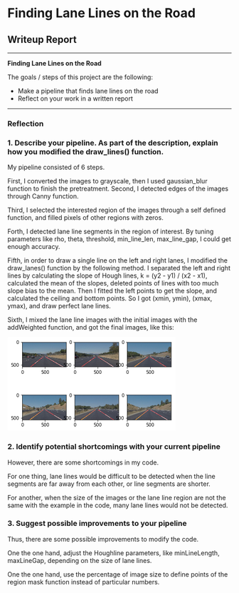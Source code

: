 
# **Finding Lane Lines on the Road** 

## Writeup Report


---

**Finding Lane Lines on the Road**

The goals / steps of this project are the following:
* Make a pipeline that finds lane lines on the road
* Reflect on your work in a written report


---

### Reflection

### 1. Describe your pipeline. As part of the description, explain how you modified the draw_lines() function.

My pipeline consisted of 6 steps. 

First, I converted the images to grayscale, then I used gaussian_blur function to finish the pretreatment. 
Second, I detected edges of the images through Canny function.

Third, I selected the interested region of the images through a self defined function, and filled pixels of other regions with zeros.

Forth, I detected lane line segments in the region of interest. By tuning parameters like rho, theta, threshold, min_line_len, max_line_gap, I could get enough accuracy.

Fifth, in order to draw a single line on the left and right lanes, I modified the draw_lanes() function by the following method. I separated the left and right lines by calculating the slope of Hough lines, k = (y2 - y1) / (x2 - x1), calculated the mean of the slopes, deleted points of lines with too much slope bias to the mean. Then I fitted the left points to get the slope, and calculated the ceiling and bottom points. So I got (xmin, ymin), (xmax, ymax), and draw perfect lane lines. 

Sixth, I mixed the lane line images with the initial images with the addWeighted function, and got the final images, like this:

![output](./test_images_output/output_3_1.png)



### 2. Identify potential shortcomings with your current pipeline


However, there are some shortcomings in my code.

For one thing, lane lines would be difficult to be detected when the line segments are far away from each other, or line segments are shorter. 

For another, when the size of the images or the lane line region are not the same with the example in the code, many lane lines would not be detected.


### 3. Suggest possible improvements to your pipeline

Thus, there are some possible improvements to modify the code.

One the one hand, adjust the Houghline parameters, like minLineLength, maxLineGap, depending on the size of lane lines.

One the one hand, use the percentage of image size to define points of the region mask function instead of particular numbers.
